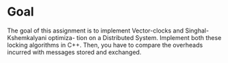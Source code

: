# Goal 
The goal of this assignment is to implement Vector-clocks and Singhal-Kshemkalyani optimiza- tion on a Distributed System. Implement both these locking algorithms in C++. Then, you have to compare the overheads incurred with messages stored and exchanged.